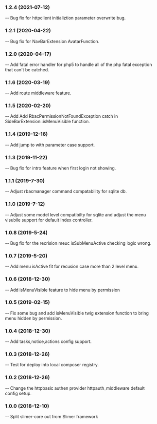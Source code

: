 ### 1.2.4 (2021-07-12)
  -- Bug fix for httpclient initializtion parameter overwrite bug.
### 1.2.1 (2020-04-22)
  -- Bug fix for NavBarExtension AvatarFunction.
### 1.2.0 (2020-04-17)
  -- Add fatal error handler for php5 to handle all of the php fatal exception that can't be catched.
### 1.1.6 (2020-03-19)
  -- Add route middleware feature.
### 1.1.5 (2020-02-20)
  -- Add Add RbacPermissionNotFoundException catch in SideBarExtension::isMenuVisible function.
### 1.1.4 (2019-12-16)
  -- Add jump to with parameter case support.
### 1.1.3 (2019-11-22)
  -- Bug fix for intro feature when first login not showing.
### 1.1.1 (2019-7-30)
  -- Adjust rbacmanager command compatability for sqlite db.
### 1.1.0 (2019-7-12)
  -- Adjust some model level compatibilty for sqlite and adjust the menu visubile support for default Index controller.
### 1.0.8 (2019-5-24)
  -- Bug fix for the recrision meuc isSubMenuActive checking logic wrong.
### 1.0.7 (2019-5-20)
  -- Add menu isActive fit for recusion case more than 2 level menu.
### 1.0.6 (2018-12-30)
  -- Add isMenuVisible feature to hide menu by permission
### 1.0.5 (2019-02-15)
  -- Fix some bug and add isMenuVisible twig extension function to bring menu hidden by permission.
### 1.0.4 (2018-12-30)
  -- Add tasks,notice,actions config support.
### 1.0.3 (2018-12-26)
  -- Test for deploy into local composer registry.
### 1.0.2 (2018-12-26)
  -- Change the httpbasic authen provider httpauth_middleware default config setup.
### 1.0.0 (2018-12-10)
  -- Split slimer-core out from Slimer framework